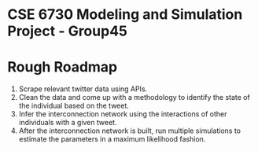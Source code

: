 # CSE 6730 Modeling and Simulation Project - Group45
# Rough Roadmap
1. Scrape relevant twitter data using APIs. 
2. Clean the data and come up with a methodology to identify the state of the individual based on the tweet. 
3. Infer the interconnection network using the interactions of other individuals with a given tweet. 
4. After the interconnection network is built, run multiple simulations to estimate the parameters in a maximum likelihood fashion. 
